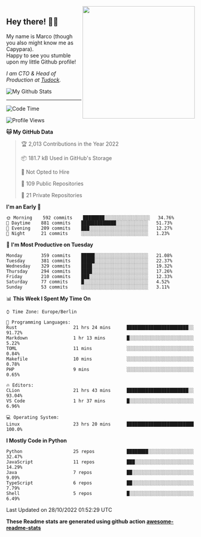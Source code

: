 <img src="https://capypara.de/para_logo.png?a=13" align="right" width="300">

## Hey there! 👋🙃
My name is Marco (though you also might know me as Capypara).  
Happy to see you stumble upon my little Github profile!

*I am CTO & Head of Production at <a href="http://tudock.de">Tudock</a>.*


![My Github Stats](https://github-readme-stats.vercel.app/api?username=theCapypara&show_icons=true&title_color=8ea106&text_color=ffffff&icon_color=8ea106&bg_color=2F343F&hide_border=1)

---
<!--START_SECTION:waka-->
![Code Time](http://img.shields.io/badge/Code%20Time-1%2C890%20hrs%2013%20mins-blue)

![Profile Views](http://img.shields.io/badge/Profile%20Views-1-blue)

**🐱 My GitHub Data** 

> 🏆 2,013 Contributions in the Year 2022
 > 
> 📦 181.7 kB Used in GitHub's Storage 
 > 
> 🚫 Not Opted to Hire
 > 
> 📜 109 Public Repositories 
 > 
> 🔑 21 Private Repositories  
 > 
**I'm an Early 🐤** 

```text
🌞 Morning    592 commits    ████████░░░░░░░░░░░░░░░░░   34.76% 
🌆 Daytime    881 commits    █████████████░░░░░░░░░░░░   51.73% 
🌃 Evening    209 commits    ███░░░░░░░░░░░░░░░░░░░░░░   12.27% 
🌙 Night      21 commits     ░░░░░░░░░░░░░░░░░░░░░░░░░   1.23%

```
📅 **I'm Most Productive on Tuesday** 

```text
Monday       359 commits    █████░░░░░░░░░░░░░░░░░░░░   21.08% 
Tuesday      381 commits    █████░░░░░░░░░░░░░░░░░░░░   22.37% 
Wednesday    329 commits    ████░░░░░░░░░░░░░░░░░░░░░   19.32% 
Thursday     294 commits    ████░░░░░░░░░░░░░░░░░░░░░   17.26% 
Friday       210 commits    ███░░░░░░░░░░░░░░░░░░░░░░   12.33% 
Saturday     77 commits     █░░░░░░░░░░░░░░░░░░░░░░░░   4.52% 
Sunday       53 commits     ░░░░░░░░░░░░░░░░░░░░░░░░░   3.11%

```


📊 **This Week I Spent My Time On** 

```text
⌚︎ Time Zone: Europe/Berlin

💬 Programming Languages: 
Rust                     21 hrs 24 mins      ███████████████████████░░   91.72% 
Markdown                 1 hr 13 mins        █░░░░░░░░░░░░░░░░░░░░░░░░   5.22% 
TOML                     11 mins             ░░░░░░░░░░░░░░░░░░░░░░░░░   0.84% 
Makefile                 10 mins             ░░░░░░░░░░░░░░░░░░░░░░░░░   0.78% 
PHP                      9 mins              ░░░░░░░░░░░░░░░░░░░░░░░░░   0.65%

🔥 Editors: 
CLion                    21 hrs 43 mins      ███████████████████████░░   93.04% 
VS Code                  1 hr 37 mins        █░░░░░░░░░░░░░░░░░░░░░░░░   6.96%

💻 Operating System: 
Linux                    23 hrs 20 mins      █████████████████████████   100.0%

```

**I Mostly Code in Python** 

```text
Python                   25 repos            ████████░░░░░░░░░░░░░░░░░   32.47% 
JavaScript               11 repos            ███░░░░░░░░░░░░░░░░░░░░░░   14.29% 
Java                     7 repos             ██░░░░░░░░░░░░░░░░░░░░░░░   9.09% 
TypeScript               6 repos             ██░░░░░░░░░░░░░░░░░░░░░░░   7.79% 
Shell                    5 repos             █░░░░░░░░░░░░░░░░░░░░░░░░   6.49%

```



 Last Updated on 28/10/2022 01:52:29 UTC
<!--END_SECTION:waka-->

**These Readme stats are generated using github action [awesome-readme-stats](https://github.com/anmol098/waka-readme-stats)**
